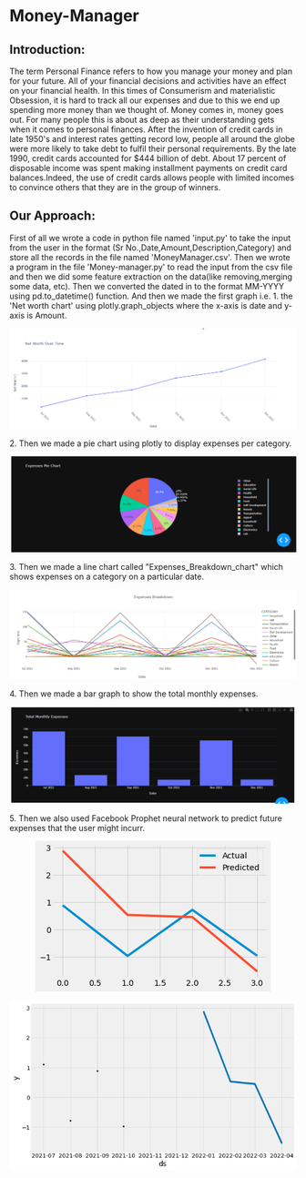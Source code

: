 # Money-Manager

## <b>Introduction</b>:
The term Personal Finance refers 
to how you manage your money and 
plan for your future. All of your 
financial 
decisions and activities have an effect 
on your financial health. 
 In this times of Consumerism 
and materialistic Obsession, it is hard 
to track all our expenses and due to 
this
we end up spending more money 
than we thought of.
 Money comes in, money goes 
out. For many people this is about as 
deep as their understanding gets 
when it comes 
to personal finances.
 After the invention of credit 
cards in late 1950's and interest rates 
getting record low, people all around 
the globe were more likely to take 
debt to fulfil their personal 
requirements.
 By the late 1990, credit cards 
accounted for $444 billion of debt. 
About 17 percent of disposable 
income
was spent making installment 
payments on credit card 
balances.Indeed, the use of credit 
cards allows people with
limited incomes to convince others 
that they are in the group of winners. 

## <b>Our Approach</b>:
<p>
First of all we wrote a code in python file named 'input.py' to take the input from the user in the format (Sr No.,Date,Amount,Description,Category) and store all
the records in the file named 'MoneyManager.csv'. Then we wrote a program in the file 'Money-manager.py' to read the input from the csv file and then we did some 
feature extraction on the data(like removing,merging some data, etc). Then we converted the dated in to the format MM-YYYY using pd.to_datetime() function.
And then we made the first graph i.e. 
1. the 'Net worth chart' using plotly.graph_objects where the x-axis is date and y-axis is Amount.
<p align="center">
<img src="https://github.com/prathammehta16/Money-Manager-1/blob/images/net_worth.png">
</p>
2. Then we made a pie chart using plotly to display expenses per category. 
<p align="center">
<img src="https://github.com/prathammehta16/Money-Manager-1/blob/images/pie_chart.png">
</p>
3. Then we made a line chart called "Expenses_Breakdown_chart" which shows expenses on a category on a particular date.
<p align="center">
<img src="https://github.com/prathammehta16/Money-Manager-1/blob/images/expenses_breakdown.png">
</p>
4. Then we made a bar graph to show the total monthly expenses.
<p align="center">
<img src="https://github.com/prathammehta16/Money-Manager-1/blob/images/total_monthly.png">
</p>
5. Then we also used Facebook Prophet neural network to predict future expenses that the user might incurr.
<p align="center">
<img src="https://github.com/prathammehta16/Money-Manager-1/blob/images/facebook_prophet(1).png">
</p>
<p align="center">
<img src="https://github.com/prathammehta16/Money-Manager-1/blob/images/facebook_prophet(2).png">
</p>
